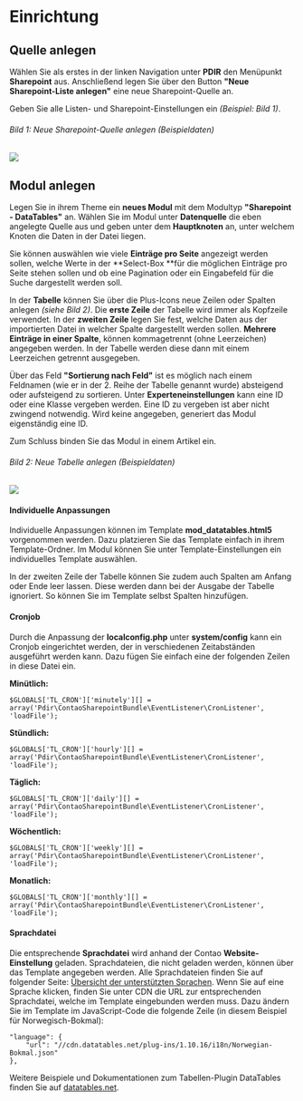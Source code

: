 # Einrichtung

## Quelle anlegen
Wählen Sie als erstes in der linken Navigation unter **PDIR** den Menüpunkt **Sharepoint** aus. Anschließend legen Sie über den Button **"Neue Sharepoint-Liste anlegen"** eine neue Sharepoint-Quelle an.

Geben Sie alle Listen- und Sharepoint-Einstellungen ein *(Beispiel: Bild 1)*.


###### Bild 1: Neue Sharepoint-Quelle anlegen (Beispieldaten)
![](../docs/_images/sharepoint/sp-beispiel-quelle.png)

## Modul anlegen

Legen Sie in ihrem Theme ein **neues Modul** mit dem Modultyp **"Sharepoint - DataTables"** an. Wählen Sie im Modul unter **Datenquelle** die eben angelegte Quelle aus und geben unter dem **Hauptknoten** an, unter welchem Knoten die Daten in der Datei liegen.

Sie können auswählen wie viele **Einträge pro Seite** angezeigt werden sollen, welche Werte in der **Select-Box **für die möglichen Einträge pro Seite stehen sollen und ob eine Pagination oder ein Eingabefeld für die Suche dargestellt werden soll.

In der **Tabelle** können Sie über die Plus-Icons neue Zeilen oder Spalten anlegen *(siehe Bild 2)*. Die **erste Zeile** der Tabelle wird immer als Kopfzeile verwendet. In der **zweiten Zeile** legen Sie fest, welche Daten aus der importierten Datei in welcher Spalte dargestellt werden sollen. **Mehrere Einträge in einer Spalte**, können kommagetrennt (ohne Leerzeichen) angegeben werden. In der Tabelle werden diese dann mit einem Leerzeichen getrennt ausgegeben.

Über das Feld **"Sortierung nach Feld"** ist es möglich nach einem Feldnamen (wie er in der 2. Reihe der Tabelle genannt wurde) absteigend oder aufsteigend zu sortieren. Unter **Experteneinstellungen** kann eine ID oder eine Klasse vergeben werden. Eine ID zu vergeben ist aber nicht zwingend notwendig. Wird keine angegeben, generiert das Modul eigenständig eine ID.

Zum Schluss binden Sie das Modul in einem Artikel ein.

###### Bild 2: Neue Tabelle anlegen (Beispieldaten)
![](../docs/_images/sharepoint/sp-beispiel-liste-anlegen.png)

#### Individuelle Anpassungen

Individuelle Anpassungen können im Template **mod_datatables.html5** vorgenommen werden. Dazu platzieren Sie das Template einfach in ihrem Template-Ordner. Im Modul können Sie unter Template-Einstellungen ein individuelles Template auswählen.

In der zweiten Zeile der Tabelle können Sie zudem auch Spalten am Anfang oder Ende leer lassen. Diese werden dann bei der Ausgabe der Tabelle ignoriert. So können Sie im Template selbst Spalten hinzufügen.

#### Cronjob

Durch die Anpassung der **localconfig.php** unter **system/config** kann ein Cronjob eingerichtet werden, der in verschiedenen Zeitabständen ausgeführt werden kann. Dazu fügen Sie einfach eine der folgenden Zeilen in diese Datei ein.

**Minütlich:**
```
$GLOBALS['TL_CRON']['minutely'][] = array('Pdir\ContaoSharepointBundle\EventListener\CronListener', 'loadFile');
```

**Stündlich:**
```
$GLOBALS['TL_CRON']['hourly'][] = array('Pdir\ContaoSharepointBundle\EventListener\CronListener', 'loadFile');
```

**Täglich:**
```
$GLOBALS['TL_CRON']['daily'][] = array('Pdir\ContaoSharepointBundle\EventListener\CronListener', 'loadFile');
```

**Wöchentlich:**
```
$GLOBALS['TL_CRON']['weekly'][] = array('Pdir\ContaoSharepointBundle\EventListener\CronListener', 'loadFile');
```

**Monatlich:**
```
$GLOBALS['TL_CRON']['monthly'][] = array('Pdir\ContaoSharepointBundle\EventListener\CronListener', 'loadFile');
```

#### Sprachdatei

Die entsprechende **Sprachdatei** wird anhand der Contao **Website-Einstellung** geladen. Sprachdateien, die nicht geladen werden, können über das Template angegeben werden. Alle Sprachdateien finden Sie auf folgender Seite: [Übersicht der unterstützten Sprachen](https://datatables.net/plug-ins/i18n/). Wenn Sie auf eine Sprache klicken, finden Sie unter CDN die URL zur entsprechenden Sprachdatei, welche im Template eingebunden werden muss. Dazu ändern Sie im Template im JavaScript-Code die folgende Zeile (in diesem Beispiel für Norwegisch-Bokmal):


```
"language": {
    "url": "//cdn.datatables.net/plug-ins/1.10.16/i18n/Norwegian-Bokmal.json"
},
```

Weitere Beispiele und Dokumentationen zum Tabellen-Plugin DataTables finden Sie auf [datatables.net](https://datatables.net/).